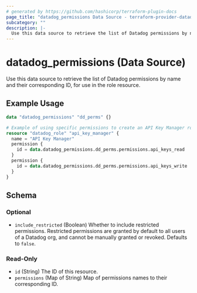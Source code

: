 ```yaml
---
# generated by https://github.com/hashicorp/terraform-plugin-docs
page_title: "datadog_permissions Data Source - terraform-provider-datadog"
subcategory: ""
description: |-
  Use this data source to retrieve the list of Datadog permissions by name and their corresponding ID, for use in the role resource.
---
```


# datadog_permissions (Data Source)

Use this data source to retrieve the list of Datadog permissions by name and their corresponding ID, for use in the role resource.

## Example Usage

```terraform
data "datadog_permissions" "dd_perms" {}

# Example of using specific permissions to create an API Key Manager role
resource "datadog_role" "api_key_manager" {
  name = "API Key Manager"
  permission {
    id = data.datadog_permissions.dd_perms.permissions.api_keys_read
  }
  permission {
    id = data.datadog_permissions.dd_perms.permissions.api_keys_write
  }
}
```

<!-- schema generated by tfplugindocs -->
## Schema

### Optional

- `include_restricted` (Boolean) Whether to include restricted permissions. Restricted permissions are granted by default to all users of a Datadog org, and cannot be manually granted or revoked. Defaults to `false`.

### Read-Only

- `id` (String) The ID of this resource.
- `permissions` (Map of String) Map of permissions names to their corresponding ID.
